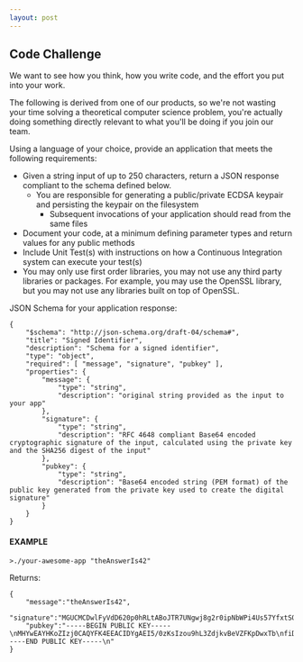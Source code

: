 ```yaml
---
layout: post
---
```

## Code Challenge

We want to see how you think, how you write code, and the effort you put into your work.

The following is derived from one of our products, so we're not wasting your time solving a theoretical computer science problem, you're actually doing something directly relevant to what you'll be doing if you join our team.

Using a language of your choice, provide an application that meets the following requirements:

* Given a string input of up to 250 characters, return a JSON response compliant to the schema defined below.
  * You are responsible for generating a public/private ECDSA keypair and persisting the keypair on the filesystem
    * Subsequent invocations of your application should read from the same files
* Document your code, at a minimum defining parameter types and return values for any public methods
* Include Unit Test(s) with instructions on how a Continuous Integration system can execute your test(s)
* You may only use first order libraries, you may not use any third party libraries or packages.  For example, you may use the OpenSSL library, but you may not use any libraries built on top of OpenSSL.

JSON Schema for your application response:

	{
	    "$schema": "http://json-schema.org/draft-04/schema#",
	    "title": "Signed Identifier",
	    "description": "Schema for a signed identifier",
	    "type": "object",
	    "required": [ "message", "signature", "pubkey" ],
	    "properties": {
	        "message": {
	            "type": "string",
	            "description": "original string provided as the input to your app"
	        },
	        "signature": {
	            "type": "string",
	            "description": "RFC 4648 compliant Base64 encoded cryptographic signature of the input, calculated using the private key and the SHA256 digest of the input"
	        },
	        "pubkey": {
	            "type": "string",
	            "description": "Base64 encoded string (PEM format) of the public key generated from the private key used to create the digital signature"
	        }
	    }
	}

#### EXAMPLE

`>./your-awesome-app "theAnswerIs42"`

Returns:

	{ 
	    "message":"theAnswerIs42",
	    "signature":"MGUCMCDwlFyVdD620p0hRLtABoJTR7UNgwj8g2r0ipNbWPi4Us57YfxtSQJ3dAkHslyBbwIxAKorQmpWl9QdlBUtACcZm4kEXfL37lJ+gZ/hANcTyuiTgmwcEC0FvEXY35u2bKFwhA==",
	    "pubkey":"-----BEGIN PUBLIC KEY-----\nMHYwEAYHKoZIzj0CAQYFK4EEACIDYgAEI5/0zKsIzou9hL3ZdjkvBeVZFKpDwxTb\nfiDVjHpJdu3+qOuaKYgsLLiO9TFfupMYHLa20IqgbJSIv/wjxANH68aewV1q2Wn6\nvLA3yg2mOTa/OHAZEiEf7bVEbnAov+6D\n-----END PUBLIC KEY-----\n"
	}
